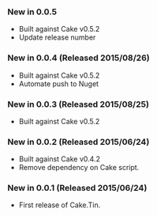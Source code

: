 ### New in 0.0.5
* Built against Cake v0.5.2
* Update release number

### New in 0.0.4 (Released 2015/08/26)
* Built against Cake v0.5.2
* Automate push to Nuget

### New in 0.0.3 (Released 2015/08/25)
* Built against Cake v0.5.2

### New in 0.0.2 (Released 2015/06/24)
* Built against Cake v0.4.2
* Remove dependency on Cake script.

### New in 0.0.1 (Released 2015/06/24)
* First release of Cake.Tin.
